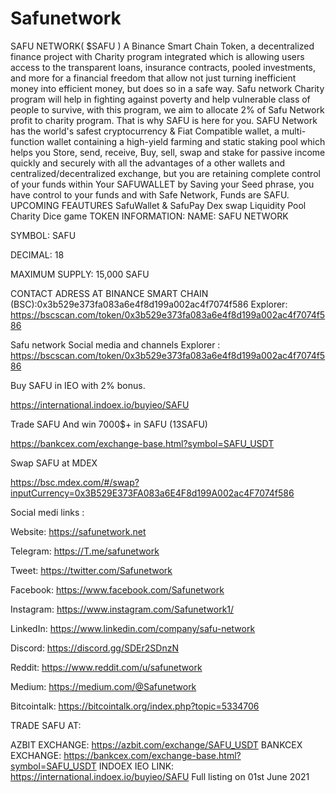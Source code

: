 # Safunetwork
SAFU NETWORK( $SAFU ) A Binance Smart Chain Token, a decentralized finance  project with Charity program integrated which is allowing users access to the transparent loans, insurance contracts, pooled investments, and more for a financial freedom that allow not just turning inefficient money into efficient money, but does so in a safe way. Safu network Charity program will help in fighting against poverty and help vulnerable class of people to survive, with this program, we aim to allocate 2% of Safu Network profit to charity program. That is why SAFU is here for you.
SAFU Network has the world's safest cryptocurrency & Fiat Compatible wallet, a multi-function wallet containing a high-yield farming and static staking pool which helps you Store, send, receive, Buy, sell, swap and stake for passive income quickly and securely with all the advantages of a other wallets and centralized/decentralized exchange, but you are retaining complete control of your funds within Your SAFUWALLET by Saving your Seed phrase, you have control to your funds and with Safe Network, Funds are SAFU.
UPCOMING FEAUTURES
SafuWallet & SafuPay
Dex
swap
Liquidity
Pool
Charity
Dice game 
TOKEN INFORMATION:
NAME: SAFU NETWORK

SYMBOL: SAFU

DECIMAL: 18

MAXIMUM SUPPLY: 15,000 SAFU

CONTACT ADRESS AT BINANCE SMART CHAIN (BSC):0x3b529e373fa083a6e4f8d199a002ac4f7074f586
Explorer: https://bscscan.com/token/0x3b529e373fa083a6e4f8d199a002ac4f7074f586

Safu network Social media and channels
Explorer : https://bscscan.com/token/0x3b529e373fa083a6e4f8d199a002ac4f7074f586


Buy SAFU in IEO with 2% bonus.

https://international.indoex.io/buyieo/SAFU

Trade SAFU And win 7000$+ in SAFU (13SAFU)

https://bankcex.com/exchange-base.html?symbol=SAFU_USDT


Swap SAFU at MDEX 

https://bsc.mdex.com/#/swap?inputCurrency=0x3B529E373FA083a6E4F8d199A002ac4F7074f586

Social medi links : 

Website: https://safunetwork.net

Telegram: https://T.me/safunetwork

Tweet: https://twitter.com/Safunetwork

Facebook: https://www.facebook.com/Safunetwork

Instagram: https://www.instagram.com/Safunetwork1/

LinkedIn: https://www.linkedin.com/company/safu-network

Discord: https://discord.gg/SDEr2SDnzN

Reddit: 
https://www.reddit.com/u/safunetwork

Medium: https://medium.com/@Safunetwork

Bitcointalk:
https://bitcointalk.org/index.php?topic=5334706

TRADE SAFU AT: 

AZBIT EXCHANGE: https://azbit.com/exchange/SAFU_USDT 
BANKCEX EXCHANGE: https://bankcex.com/exchange-base.html?symbol=SAFU_USDT
INDOEX IEO LINK: https://international.indoex.io/buyieo/SAFU Full listing on 01st June 2021
